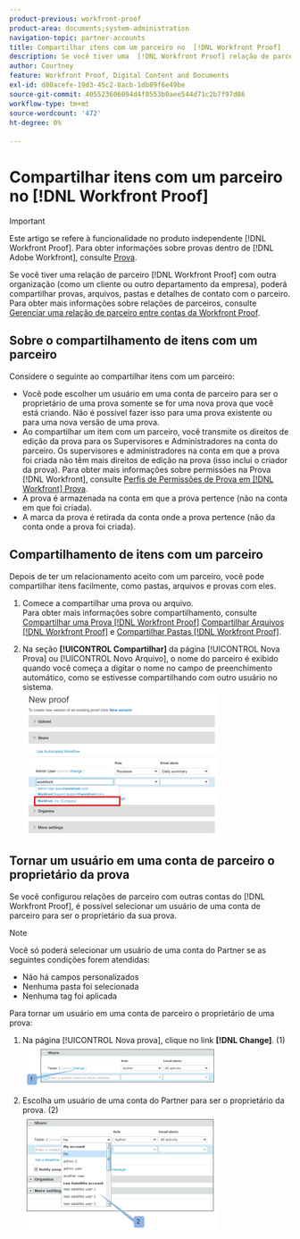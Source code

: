 ```yaml
---
product-previous: workfront-proof
product-area: documents;system-administration
navigation-topic: partner-accounts
title: Compartilhar itens com um parceiro no  [!DNL Workfront Proof]
description: Se você tiver uma  [!DNL Workfront Proof] relação de parceiro com outra organização (como um cliente ou outro departamento da empresa), poderá compartilhar provas, arquivos, pastas e detalhes de contato com o parceiro. Para obter mais informações sobre relações de parceiro, consulte Gerenciar uma relação de parceiro entre  [!DNL Workfront Proof] contas.
author: Courtney
feature: Workfront Proof, Digital Content and Documents
exl-id: d80acefe-19d3-45c2-8acb-1db89f6e49be
source-git-commit: 405523606094d4f8553b0aee544d71c2b7f97d86
workflow-type: tm+mt
source-wordcount: '472'
ht-degree: 0%

---
```


# Compartilhar itens com um parceiro no [!DNL Workfront Proof]

>[!IMPORTANT]
>
>Este artigo se refere à funcionalidade no produto independente [!DNL Workfront Proof]. Para obter informações sobre provas dentro de [!DNL Adobe Workfront], consulte [Prova](../../../review-and-approve-work/proofing/proofing.md).

Se você tiver uma relação de parceiro [!DNL Workfront Proof] com outra organização (como um cliente ou outro departamento da empresa), poderá compartilhar provas, arquivos, pastas e detalhes de contato com o parceiro. Para obter mais informações sobre relações de parceiros, consulte [Gerenciar uma relação de parceiro entre contas da Workfront Proof](../../../workfront-proof/wp-acct-admin/partner-accounts/manage-partner-relationship-between-wp-accts.md).

## Sobre o compartilhamento de itens com um parceiro

Considere o seguinte ao compartilhar itens com um parceiro:

* Você pode escolher um usuário em uma conta de parceiro para ser o proprietário de uma prova somente se for uma nova prova que você está criando. Não é possível fazer isso para uma prova existente ou para uma nova versão de uma prova.
* Ao compartilhar um item com um parceiro, você transmite os direitos de edição da prova para os Supervisores e Administradores na conta do parceiro. Os supervisores e administradores na conta em que a prova foi criada não têm mais direitos de edição na prova (isso inclui o criador da prova). Para obter mais informações sobre permissões na Prova [!DNL Workfront], consulte [Perfis de Permissões de Prova em [!DNL Workfront] Prova](../../../workfront-proof/wp-acct-admin/account-settings/proof-perm-profiles-in-wp.md).
* A prova é armazenada na conta em que a prova pertence (não na conta em que foi criada).
* A marca da prova é retirada da conta onde a prova pertence (não da conta onde a prova foi criada).

## Compartilhamento de itens com um parceiro

Depois de ter um relacionamento aceito com um parceiro, você pode compartilhar itens facilmente, como pastas, arquivos e provas com eles.

1. Comece a compartilhar uma prova ou arquivo.\
   Para obter mais informações sobre compartilhamento, consulte [Compartilhar uma Prova [!DNL Workfront Proof]](../../../workfront-proof/wp-work-proofsfiles/share-proofs-and-files/share-proof.md) [Compartilhar Arquivos [!DNL Workfront Proof]](../../../workfront-proof/wp-work-proofsfiles/share-proofs-and-files/share-files.md) e [Compartilhar Pastas [!DNL Workfront Proof]](../../../workfront-proof/wp-work-proofsfiles/organize-your-work/share-folders.md).

1. Na seção **[!UICONTROL Compartilhar]** da página [!UICONTROL Nova Prova] ou [!UICONTROL Novo Arquivo], o nome do parceiro é exibido quando você começa a digitar o nome no campo de preenchimento automático, como se estivesse compartilhando com outro usuário no sistema.\
   ![proof_share_partner.png](assets/proof-share-partner-350x258.png)

## Tornar um usuário em uma conta de parceiro o proprietário da prova

Se você configurou relações de parceiro com outras contas do [!DNL Workfront Proof], é possível selecionar um usuário de uma conta de parceiro para ser o proprietário da sua prova.

>[!NOTE]
>
>Você só poderá selecionar um usuário de uma conta do Partner se as seguintes condições forem atendidas:
>
>* Não há campos personalizados
>* Nenhuma pasta foi selecionada
>* Nenhuma tag foi aplicada
>

Para tornar um usuário em uma conta de parceiro o proprietário de uma prova:

1. Na página [!UICONTROL Nova prova], clique no link **[!DNL Change]**. (1)\
   ![Make_a_user_in_a_partner_account_the_owner_of_a_proof.png](assets/make-a-user-in-a-partner-account-the-owner-of-a-proof-350x74.png)

1. Escolha um usuário de uma conta do Partner para ser o proprietário da prova. (2)\
   ![Make_a_user_in_a_partner_account_the_owner_of_a_proof_1_.png](assets/make-a-user-in-a-partner-account-the-owner-of-a-proof--1--350x209.png)
